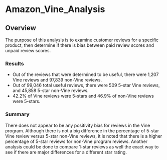# Amazon_Vine_Analysis

## Overview
The purpose of this analysis is to examine customer reviews for a specific product, then determine if there is bias between paid review scores and unpaid review scores.

### Results
- Out of the reviews that were determined to be useful, there were 1,207 Vine reviews and 97,839 non-Vine reviews.
- Out of 99,046 total useful reviews, there were 509 5-star Vine reviews, and 45,858 5-star non-Vine reviews.
- 42.2% of Vine reviews were 5-stars and 46.9% of non-Vine reviews were 5-stars.

### Summary
There does not appear to be any positivity bias for reviews in the Vine program. Although there is not a big difference in the percentage of 5-star Vine review versus 5-star non-Vine reviews, it is noted that there is a higher percentage of 5-star reviews for non-Vine program reviews. Another analysis could be done to compare 1-star reviews as well the exact way to see if there are major differences for a different star rating.
